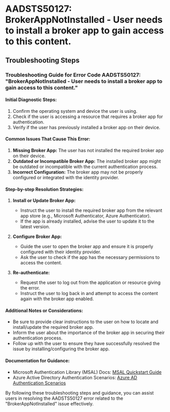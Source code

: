 
# AADSTS50127: BrokerAppNotInstalled - User needs to install a broker app to gain access to this content.


## Troubleshooting Steps
### Troubleshooting Guide for Error Code AADSTS50127: "BrokerAppNotInstalled - User needs to install a broker app to gain access to this content."

#### Initial Diagnostic Steps:
1. Confirm the operating system and device the user is using.
2. Check if the user is accessing a resource that requires a broker app for authentication.
3. Verify if the user has previously installed a broker app on their device.

#### Common Issues That Cause This Error:
1. **Missing Broker App:** The user has not installed the required broker app on their device.
2. **Outdated or Incompatible Broker App:** The installed broker app might be outdated or incompatible with the current authentication process.
3. **Incorrect Configuration:** The broker app may not be properly configured or integrated with the identity provider.

#### Step-by-step Resolution Strategies:
1. **Install or Update Broker App:**
   - Instruct the user to install the required broker app from the relevant app store (e.g., Microsoft Authenticator, Azure Authenticator).
   - If the app is already installed, advise the user to update it to the latest version.

2. **Configure Broker App:**
   - Guide the user to open the broker app and ensure it is properly configured with their identity provider.
   - Ask the user to check if the app has the necessary permissions to access the content.

3. **Re-authenticate:**
   - Request the user to log out from the application or resource giving the error.
   - Instruct the user to log back in and attempt to access the content again with the broker app enabled.

#### Additional Notes or Considerations:
- Be sure to provide clear instructions to the user on how to locate and install/update the required broker app.
- Inform the user about the importance of the broker app in securing their authentication process.
- Follow up with the user to ensure they have successfully resolved the issue by installing/configuring the broker app.

#### Documentation for Guidance:
- Microsoft Authentication Library (MSAL) Docs: [MSAL Quickstart Guide](https://docs.microsoft.com/en-us/azure/active-directory/develop/quickstart-v2-net) 
- Azure Active Directory Authentication Scenarios: [Azure AD Authentication Scenarios](https://docs.microsoft.com/en-us/azure/active-directory/develop/authentication-scenarios)

By following these troubleshooting steps and guidance, you can assist users in resolving the AADSTS50127 error related to the "BrokerAppNotInstalled" issue effectively.